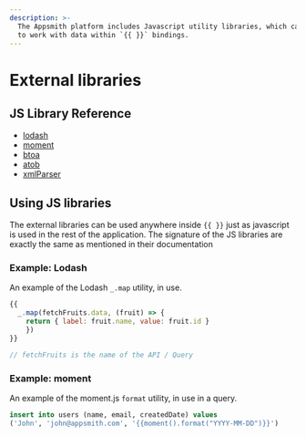 ```yaml
---
description: >-
  The Appsmith platform includes Javascript utility libraries, which can be used
  to work with data within `{{ }}` bindings.
---
```


# External libraries

## JS Library Reference

* [lodash](https://lodash.com/docs/4.17.15)
* [moment](https://momentjs.com/docs/)
* [btoa](https://github.com/dankogai/js-base64#readme)
* [atob](https://github.com/dankogai/js-base64#readme)
* [xmlParser](https://github.com/NaturalIntelligence/fast-xml-parser#readme)

## Using JS libraries

The external libraries can be used anywhere inside `{{ }}` just as javascript is used in the rest of the application. The signature of the JS libraries are exactly the same as mentioned in their documentation

### Example: Lodash

An example of the Lodash `_.map` utility, in use.

```javascript
{{
  _.map(fetchFruits.data, (fruit) => { 
    return { label: fruit.name, value: fruit.id } 
    })
}}

// fetchFruits is the name of the API / Query
```

### Example: moment

An example of the moment.js `format` utility, in use in a query.

```sql
insert into users (name, email, createdDate) values 
('John', 'john@appsmith.com', '{{moment().format("YYYY-MM-DD")}}')
```

